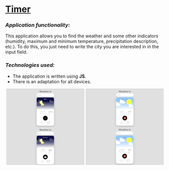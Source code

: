 # [Timer](https://mkaell.github.io/Timer/)

### _Application functionality:_ 
This application allows you to find the weather and some other indicators (humidity, maximum and minimum temperature, precipitation description, etc.). To do this, you just need to write the city you are interested in in the input field.

### _Technologies used:_ 
- The application is written using **JS**.
-  There is an adaptation for all devices.


<div align="center">
  <img src="./img/screens/first.png" align="center" width='49%'>
  <img src="./img/screens/second.png"align="center" width='49%'>
  <img src="./img/screens/third.png"align="center" width='49%'>
  <img src="./img/screens/fourth.png"align="center" width='49%'>
</div>
